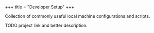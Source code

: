+++
title = "Developer Setup"
+++

Collection of commonly useful local machine configurations and scripts. 

TODO project link and better description.

